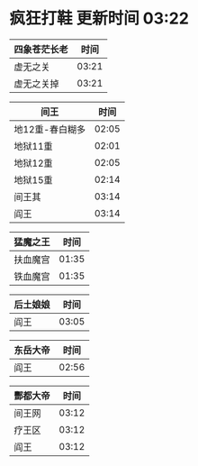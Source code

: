 # 疯狂打鞋 更新时间 03:22

| 四象苍茫长老   | 时间    |
|--------|-------|
| 虚无之关 | 03:21 |
| 虚无之关掉 | 03:21 |

| 间王   | 时间    |
|--------|-------|
| 地12重-春白糊多 | 02:05 |
| 地狱11重 | 02:01 |
| 地狱12重 | 02:05 |
| 地狱15重 | 02:14 |
| 间王其 | 03:14 |
| 阎王 | 03:14 |

| 猛魔之王   | 时间    |
|--------|-------|
| 扶血魔宫 | 01:35 |
| 铁血魔宫 | 01:35 |

| 后土娘娘   | 时间    |
|--------|-------|
| 阎王 | 03:05 |

| 东岳大帝   | 时间    |
|--------|-------|
| 阎王 | 02:56 |

| 酆都大帝   | 时间    |
|--------|-------|
| 间王网 | 03:12 |
| 疗王区 | 03:12 |
| 阎王 | 03:12 |